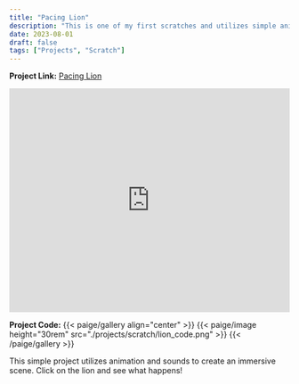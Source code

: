 ```yaml
---
title: "Pacing Lion"
description: "This is one of my first scratches and utilizes simple animation."
date: 2023-08-01
draft: false
tags: ["Projects", "Scratch"]
---
```

**Project Link:** [Pacing Lion](https://scratch.mit.edu/projects/872344359)

<p><iframe src="https://scratch.mit.edu/projects/872344359/embed" allowtransparency="true" width="100%" height="402" frameborder="0" scrolling="no" allowfullscreen></iframe></p>

**Project Code:**
{{< paige/gallery align="center" >}}
{{< paige/image height="30rem" src="./projects/scratch/lion_code.png" >}}
{{< /paige/gallery >}}

This simple project utilizes animation and sounds to create an immersive scene.  Click on the lion and see what happens!